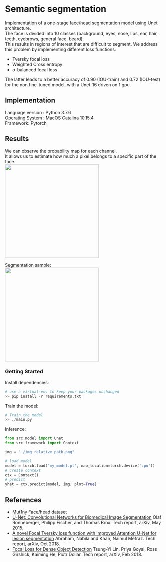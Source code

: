 
# Semantic segmentation

Implementation of a one-stage face/head segmentation model using Unet architecture.<br/>
The face is divided into 10 classes (background, eyes, nose, lips, ear, hair, teeth, eyebrows, general face, beard).<br/>
This results in regions of interest that are difficult to segment. We address this problem by implementing different loss functions:<br/>

-  Tversky focal loss
-  Weighted Cross entropy
-  α-balanced focal loss

The latter leads to a better accuracy of 0.90 (IOU-train) and 0.72 (IOU-test) for the non fine-tuned model, with a Unet-16 driven on 1 gpu.

## Implementation

Language version : Python 3.7.6 <br />
Operating System : MacOS Catalina 10.15.4 <br />
Framework: Pytorch

## Results

We can observe the probability map for each channel. <br />
It allows us to estimate how much a pixel belongs to a specific part of the face. <br />
<img src="https://dl.dropboxusercontent.com/s/z6loxo2ttt9hnbl/heatmap.png?dl=0" height="300">

Segmentation sample: <br />
<img src="https://dl.dropboxusercontent.com/s/gk0l5dpw4k4txqc/inference.png?dl=0" height="300">
  

### Getting Started
Install dependencies: <br />
```python
# use a virtual-env to keep your packages unchanged
>> pip install -r requirements.txt
```
Train the model: <br />
```python
# Train the model
>> ./main.py
```
Inference: <br />
```python
from src.model import Unet
from src.framework import Context

img = "./img_relative_path.png"

# load model
model = torch.load("my_model.pt", map_location=torch.device('cpu'))
# create context
ctx = Context()
# predict
yhat = ctx.predict(model, img, plot=True)
```

## References

- [Mut1ny](https://www.mut1ny.com/face-headsegmentation-dataset) Face/head dataset
- [U-Net: Convolutional Networks for Biomedical Image Segmentation](https://arxiv.org/pdf/1505.04597.pdf)
Olaf Ronneberger, Philipp Fischer, and Thomas Brox.
Tech report, arXiv, May 2015.
- [A novel Focal Tversky loss function with improved Attention U-Net for lesion segmentation](https://arxiv.org/pdf/1810.07842.pdf)
Abraham, Nabila and Khan, Naimul Mefraz.
Tech report, arXiv, Oct 2018.
- [Focal Loss for Dense Object Detection](https://arxiv.org/pdf/1708.02002.pdf)
Tsung-Yi Lin, Priya Goyal, Ross Girshick, Kaiming He, Piotr Dollár.
Tech report, arXiv, Feb 2018.
